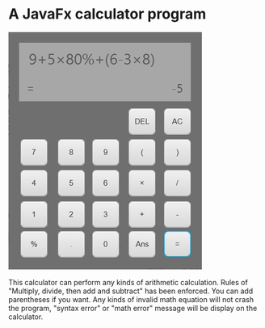 # **A JavaFx calculator program**

![calculator](Capture.JPG)

This calculator can perform any kinds of arithmetic calculation. Rules
of "Multiply, divide, then add and subtract" has been enforced. You can
add parentheses if you want. Any kinds of invalid math equation will not 
crash the program, "syntax error" or "math error" message will be display 
on the calculator.

